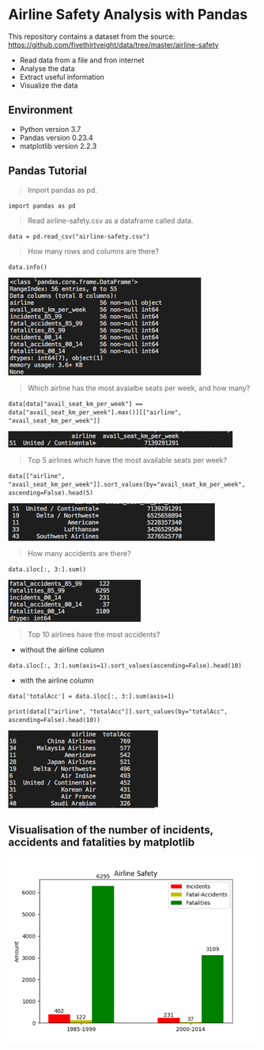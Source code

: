 # Airline Safety Analysis with Pandas
This repository contains a dataset from the source: https://github.com/fivethirtyeight/data/tree/master/airline-safety

- Read data from a file and fron internet
- Analyse the data
- Extract useful information
- Visualize the data

## Environment
- Python version 3.7
- Pandas version 0.23.4
- matplotlib version 2.2.3

## Pandas Tutorial
> Import pandas as pd.

`import pandas as pd`

> Read airline-safety.csv as a dataframe called data.

`data = pd.read_csv("airline-safety.csv")`

> How many rows and columns are there?

`data.info()`

![alt text](info.png)

> Which airline has the most avaialbe seats per week, and how many?

`data[data["avail_seat_km_per_week"] == data["avail_seat_km_per_week"].max()][["airline", "avail_seat_km_per_week"]]`

![alt text](most-avail-seats.png)

> Top 5 airlines which have the most available seats per week?

`data[["airline", "avail_seat_km_per_week"]].sort_values(by="avail_seat_km_per_week", ascending=False).head(5)`

![alt text](top-5-avail-seat.png)

> How many accidents are there?

`data.iloc[:, 3:].sum()`

![alt text](nb-accidents.png)

> Top 10 airlines have the most accidents?
- without the airline column

`data.iloc[:, 3:].sum(axis=1).sort_values(ascending=False).head(10)`

- with the airline column

`data['totalAcc'] = data.iloc[:, 3:].sum(axis=1)`

`print(data[["airline", "totalAcc"]].sort_values(by="totalAcc", ascending=False).head(10))`

![alt text](top-10-accidents.png)

## Visualisation of the number of incidents, accidents and fatalities by matplotlib

![alt text](airline-safety.png)
